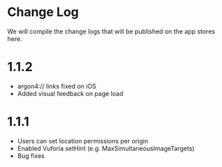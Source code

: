 # Change Log

We will compile the change logs that will be published on the app stores here.

# 1.1.2

- argon4:// links fixed on iOS
- Added visual feedback on page load

# 1.1.1

- Users can set location permissions per origin
- Enabled Vuforia setHint (e.g. MaxSimultaneousImageTargets)
- Bug fixes
